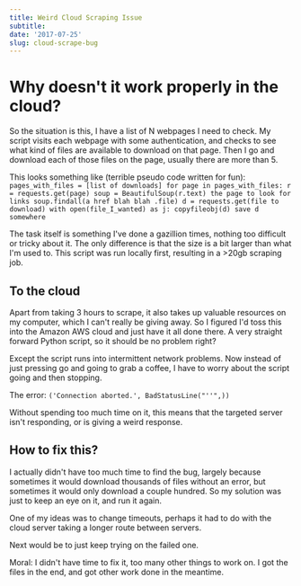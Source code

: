```yaml
---
title: Weird Cloud Scraping Issue
subtitle: 
date: '2017-07-25'
slug: cloud-scrape-bug
---
```

# Why doesn't it work properly in the cloud?

So the situation is this, I have a list of N webpages I need to check. My
script visits each webpage with some authentication, and checks to see what
kind of files are available to download on that page. Then I go and download
each of those files on the page, usually there are more than 5.

This looks something like (terrible pseudo code written for fun): `
pages_with_files = [list of downloads] for page in pages_with_files: r =
requests.get(page) soup = BeautifulSoup(r.text) the page to look for links
soup.findall(a href blah blah .file) d = requests.get(file to download) with
open(file_I_wanted) as j: copyfileobj(d) save d somewhere `

The task itself is something I've done a gazillion times, nothing too
difficult or tricky about it. The only difference is that the size is a bit
larger than what I'm used to. This script was run locally first, resulting in
a >20gb scraping job.

## To the cloud

Apart from taking 3 hours to scrape, it also takes up valuable resources on my
computer, which I can't really be giving away. So I figured I'd toss this into
the Amazon AWS cloud and just have it all done there. A very straight forward
Python script, so it should be no problem right?

Except the script runs into intermittent network problems. Now instead of just
pressing go and going to grab a coffee, I have to worry about the script going
and then stopping.

The error: `('Connection aborted.', BadStatusLine("''",))`

Without spending too much time on it, this means that the targeted server
isn't responding, or is giving a weird response.

## How to fix this?

I actually didn't have too much time to find the bug, largely because
sometimes it would download thousands of files without an error, but sometimes
it would only download a couple hundred. So my solution was just to keep an
eye on it, and run it again.

One of my ideas was to change timeouts, perhaps it had to do with the cloud
server taking a longer route between servers.

Next would be to just keep trying on the failed one.

Moral: I didn't have time to fix it, too many other things to work on. I got
the files in the end, and got other work done in the meantime.
